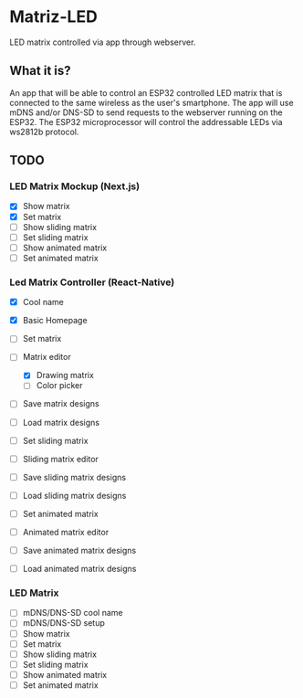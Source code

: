# Matriz-LED

LED matrix controlled via app through webserver.

## What it is?

An app that will be able to control an ESP32 controlled LED matrix that is connected to the same wireless as the user's smartphone. The app will use mDNS and/or DNS-SD to send requests to the webserver running on the ESP32. The ESP32 microprocessor will control the addressable LEDs via ws2812b protocol.

## TODO

### LED Matrix Mockup (Next.js)

- [x] Show matrix
- [x] Set matrix
- [ ] Show sliding matrix
- [ ] Set sliding matrix
- [ ] Show animated matrix
- [ ] Set animated matrix

### Led Matrix Controller (React-Native)

- [x] Cool name
- [x] Basic Homepage
- [ ] Set matrix
- [ ] Matrix editor

  - [x] Drawing matrix
  - [ ] Color picker

- [ ] Save matrix designs
- [ ] Load matrix designs
- [ ] Set sliding matrix
- [ ] Sliding matrix editor
- [ ] Save sliding matrix designs
- [ ] Load sliding matrix designs
- [ ] Set animated matrix
- [ ] Animated matrix editor
- [ ] Save animated matrix designs
- [ ] Load animated matrix designs

### LED Matrix

- [ ] mDNS/DNS-SD cool name
- [ ] mDNS/DNS-SD setup
- [ ] Show matrix
- [ ] Set matrix
- [ ] Show sliding matrix
- [ ] Set sliding matrix
- [ ] Show animated matrix
- [ ] Set animated matrix
